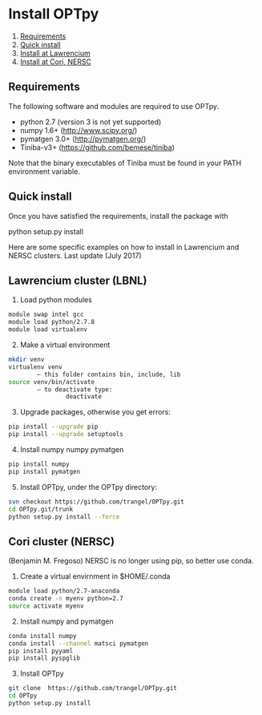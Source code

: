 # Install OPTpy

1. [Requirements](#requirements)   
2. [Quick install](#quick-install)   
3. [Install at Lawrencium](#lawrencium)   
4. [Install at Cori, NERSC](#cori)   

<a id='requirements'></a>
## Requirements

The following software and modules are required to use OPTpy.

  * python 2.7 (version 3 is not yet supported) 
  * numpy 1.6+      (http://www.scipy.org/)
  * pymatgen 3.0+   (http://pymatgen.org/)
  * Tiniba-v3+ (https://github.com/bemese/tiniba)

Note that the binary executables of Tiniba must be found
in your PATH environment variable.

<a id='quick-install'></a>
## Quick install

Once you have satisfied the requirements, install the package with

  python setup.py install

Here are some specific examples on how to install in Lawrencium and NERSC clusters.
Last update (July 2017)

<a id='lawrencium'></a>
## Lawrencium cluster (LBNL)

1. Load python modules  
```bash
module swap intel gcc   
module load python/2.7.8   
module load virtualenv   
```

2. Make a virtual environment   
```bash
mkdir venv   
virtualenv venv   
        — this folder contains bin, include, lib   
source venv/bin/activate   
        — to deactivate type:   
                deactivate    
```

3. Upgrade packages, otherwise you get errors:   
```bash
pip install --upgrade pip
pip install --upgrade setuptools    
```

4. Install numpy numpy pymatgen  
```bash
pip install numpy   
pip install pymatgen 
```

5. Install OPTpy, under the OPTpy directory:  
```bash
svn checkout https://github.com/trangel/OPTpy.git   
cd OPTpy.git/trunk    
python setup.py install --force     
```

<a id='cori'></a>
## Cori cluster (NERSC)
(Benjamin M. Fregoso)
NERSC is no longer using pip, so better use conda.  

1. Create a virtual envirnment in $HOME/.conda  
```bash
module load python/2.7-anaconda 
conda create -n myenv python=2.7  
source activate myenv        
```

2. Install numpy and pymatgen
```bash
conda install numpy            
conda install --channel matsci pymatgen
pip install pyyaml   
pip install pyspglib   
```

3. Install OPTpy  
```bash
git clone  https://github.com/trangel/OPTpy.git  
cd OPTpy  
python setup.py install   
```
